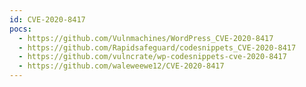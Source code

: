 ```yaml
---
id: CVE-2020-8417
pocs:
  - https://github.com/Vulnmachines/WordPress_CVE-2020-8417
  - https://github.com/Rapidsafeguard/codesnippets_CVE-2020-8417
  - https://github.com/vulncrate/wp-codesnippets-cve-2020-8417
  - https://github.com/waleweewe12/CVE-2020-8417
---
```

